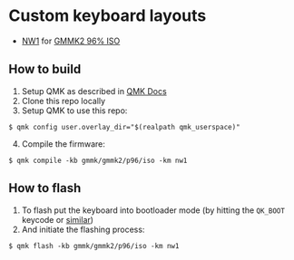 # Custom keyboard layouts

* [NW1](keyboards/gmmk/gmmk2/p96/iso/keymaps/nw1/README.md) for [GMMK2 96% ISO](https://www.gloriousgaming.com/products/gmmk2)

## How to build

1. Setup QMK as described in [QMK Docs](https://docs.qmk.fm/#/newbs)
2. Clone this repo locally
3. Setup QMK to use this repo: 
```
$ qmk config user.overlay_dir="$(realpath qmk_userspace)"
```
4. Compile the firmware:
```
$ qmk compile -kb gmmk/gmmk2/p96/iso -km nw1
```

## How to flash

1. To flash put the keyboard into bootloader mode (by hitting the `QK_BOOT` keycode or [similar](https://docs.qmk.fm/#/newbs_flashing))
2. And initiate the flashing process:
```
$ qmk flash -kb gmmk/gmmk2/p96/iso -km nw1
```
